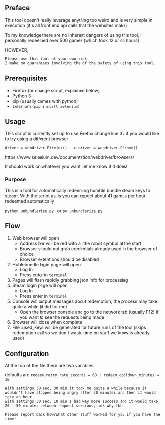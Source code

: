 ## Preface

This tool doesn't really leverage anything too weird and is very simple in execution (it's all front end api calls that the websites make)

To my knowledge there are no inherent dangers of using this tool, I personally redeemed over 500 games (which took 12 or so hours)

HOWEVER,

```
Please use this tool at your own risk
I make no guarantees involving the of the safety of using this tool.
```

## Prerequisites

- Firefox (or change script, explained below)
- Python 3
- pip (usually comes with python)
- selenium (`pip install selenium`)

## Usage

This script is currently set up to use Firefox change line 32 if you would like to try using a different browser

`driver = webdriver.Firefox() --> driver = webdriver.Chrome()`

https://www.selenium.dev/documentation/webdriver/browsers/

It should work on whatever you want, let me know if it does!

### Purpose

This is a tool for automatically redeeming humble bundle steam keys to steam. With the script as-is you can expect about 41 games per hour redeemed automatically

`python unbundlerize.py ` or `py unbundlerize.py`

## Flow

1. Web browser will open
   - Address bar will be red with a little robot symbol at the start
   - Browser should not grab credentials already used in the browser of choice
   - Browser extentions should be disabled
1. Hublebundle login page will open
   - Log In
   - Press enter in `terminal`
1. Pages will flash rapidly grabbing json info for processing
1. Steam login page will open
   - Log In
   - Press enter in `terminal`
1. Console will output messages about redemption, the process may take quite a while (it did for me)
   - Open the browser console and go to the network tab (usually F12) if you want to see the requests being made
1. Browser will close when complete
1. File .used_keys will be generated for future runs of the tool (skips redemption call so we don't waste time on stuff we know is already used)

## Configuration

At the top of the file there are two variables

defaults are `redeem_retry_rate_seconds = 60 | redeem_cooldown_minutes = 10`

```
With settings 30 sec, 30 min it took me quite a while because it wouldn't have stopped being angry after 30 minutes and then it would take an hour
with settings 30 sec, 10 min I had way more success and it would take 20 - 50 minutes between request sessions, idk why tbh

Please report back how/what other stuff worked for you if you have the time!
```
